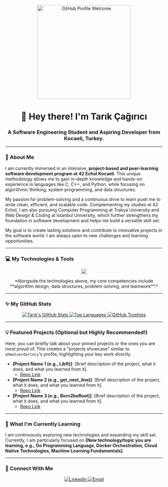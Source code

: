 <div align="center">
  <img src="https://raw.githubusercontent.com/MihirRajput/MihirRajput/main/resources/git-profile.gif" width="300" alt="GitHub Profile Welcome" />
  <h1>👋 Hey there! I'm Tarık Çağırıcı</h1>
  <h3>A Software Engineering Student and Aspiring Developer from Kocaeli, Turkey.</h3>
</div>

---

### 🚀 About Me

I am currently immersed in an intensive, **project-based and peer-learning software development program at 42 Echol Kocaeli**. This unique methodology allows me to gain in-depth knowledge and hands-on experience in languages like C, C++, and Python, while focusing on algorithmic thinking, system programming, and data structures.

My passion for problem-solving and a continuous drive to learn push me to write clean, efficient, and scalable code. Complementing my studies at 42 Echol, I am also pursuing Computer Programming at Trakya University and Web Design & Coding at Istanbul University, which further strengthens my foundation in software development and helps me build a versatile skill set.

My goal is to create lasting solutions and contribute to innovative projects in the software world. I am always open to new challenges and learning opportunities.

---

### 💻 My Technologies & Tools

<p align="center">
  <a href="https://skillicons.dev">
    <img src="https://skillicons.dev/icons?i=c,cpp,python,html,css,js,nodejs,react,mysql,postgresql,docker,linux,git,vscode&theme=dark" />
  </a>
</p>
<p align="center">
  *Alongside the technologies above, my core competencies include **algorithm design, data structures, problem-solving, and teamwork**.*
</p>

---

### ✨ My GitHub Stats

<p align="center">
  <a href="https://github.com/anuraghazra/github-readme-stats">
    <img src="https://github-readme-stats.vercel.app/api?username=tarikcaa&show_icons=true&theme=dark&include_all_commits=true&count_private=true" alt="Tarık's GitHub Stats" />
  </a>
  <a href="https://github.com/anuraghazra/github-readme-stats">
    <img src="https://github-readme-stats.vercel.app/api/top-langs/?username=tarikcaa&layout=compact&theme=dark" alt="Top Languages" />
  </a>
  <a href="https://github.com/ryo-ma/github-profile-trophy">
    <img src="https://github-profile-trophy.vercel.app/?username=tarikcaa&theme=dark&no-frame=true" alt="GitHub Trophies" />
  </a>
</p>

---

### 💡 Featured Projects (Optional but Highly Recommended!)

Here, you can briefly talk about your pinned projects or the ones you are most proud of. This creates a "projects showcase" similar to `ahmetserdartncy`'s profile, highlighting your key work directly.

* **[Project Name 1 (e.g., Libft)]**: [Brief description of the project, what it does, and what you learned from it].
    * [Repo Link](https://github.com/tarikcaa/Libft)
* **[Project Name 2 (e.g., get_next_line)]**: [Brief description of the project, what it does, and what you learned from it].
    * [Repo Link](https://github.com/tarikcaa/get_next_line)
* **[Project Name 3 (e.g., Born2beRoot)]**: [Brief description of the project, what it does, and what you learned from it].
    * [Repo Link](https://github.com/tarikcaa/Born2beRoot)

---

### 🌱 What I'm Currently Learning

I am continuously exploring new technologies and expanding my skill set. Currently, I am particularly focused on **[New technology/topic you are learning, e.g., Go Programming Language, Docker Orchestration, Cloud Native Technologies, Machine Learning Fundamentals]**.

---

### 🤝 Connect With Me

<p align="center">
  <a href="https://www.linkedin.com/in/tarikcaa/" target="_blank">
    <img src="https://img.shields.io/badge/LinkedIn-0077B5?style=for-the-badge&logo=linkedin&logoColor=white" alt="LinkedIn">
  </a>
  <a href="mailto:tcagrc@gmail.com">
    <img src="https://img.shields.io/badge/Email-D14836?style=for-the-badge&logo=gmail&logoColor=white" alt="Email">
  </a>
  </p>
